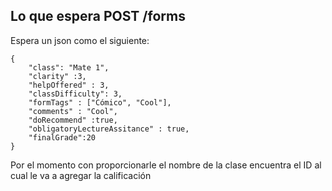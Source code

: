## Lo que espera POST /forms
Espera un json como el siguiente:
```
{
    "class": "Mate 1",
    "clarity" :3,
    "helpOffered" : 3,
    "classDifficulty": 3,
    "formTags" : ["Cómico", "Cool"],
    "comments" : "Cool",
    "doRecommend" :true,
    "obligatoryLectureAssitance" : true,
    "finalGrade":20
}
```

Por el momento con proporcionarle el nombre de la clase encuentra el ID al cual le va a agregar la calificación